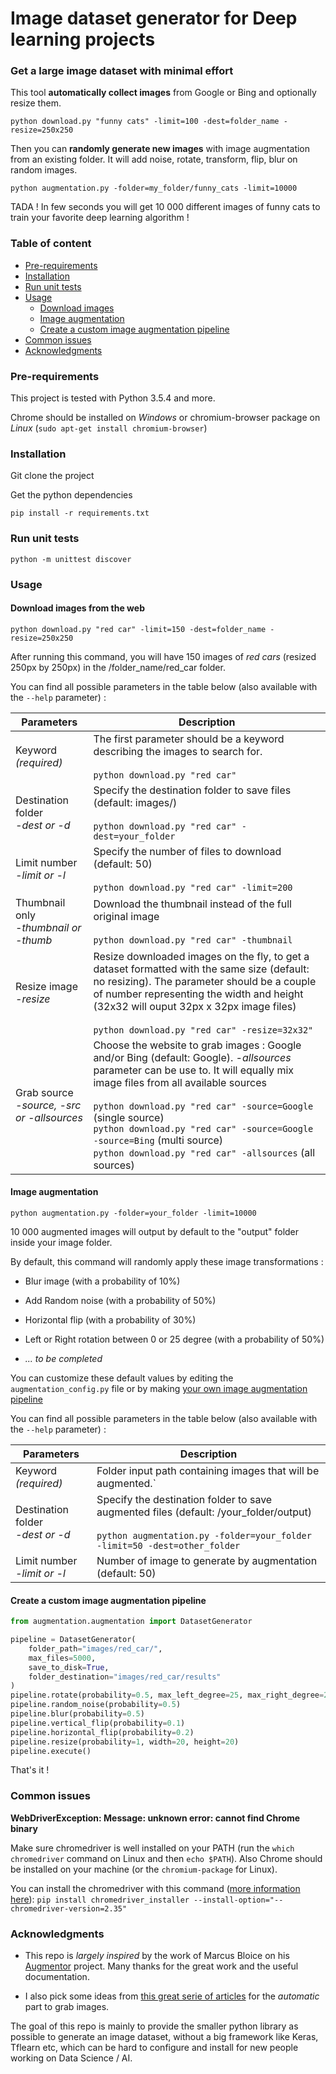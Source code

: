 # Image dataset generator for Deep learning projects

### Get a large image dataset with minimal effort

This tool **automatically collect images** from Google or Bing and optionally resize them. 

```
python download.py "funny cats" -limit=100 -dest=folder_name -resize=250x250
```

Then you can **randomly generate new images** with image augmentation from an existing folder. It will add noise, rotate, transform, flip, blur on random images.

```
python augmentation.py -folder=my_folder/funny_cats -limit=10000
```

TADA ! In few seconds you will get 10 000 different images of funny cats to train your favorite deep learning algorithm !

### Table of content

* [Pre-requirements](#pre-requirements)
* [Installation](#installation)
* [Run unit tests](#run-unit-tests)
* [Usage](#usage)
    * [Download images](#download-images-from-the-web)
    * [Image augmentation](#image-augmentation)
    * [Create a custom image augmentation pipeline](#create-a-custom-image-augmentation-pipeline)
* [Common issues](#common-issues)
* [Acknowledgments](#acknowledgments)

### Pre-requirements

This project is tested with Python 3.5.4 and more.

Chrome should be installed on *Windows* or chromium-browser package on *Linux* (`sudo apt-get install chromium-browser`)

### Installation

Git clone the project

Get the python dependencies

```
pip install -r requirements.txt
```

### Run unit tests

```
python -m unittest discover
```

### Usage

#### Download images from the web

```
python download.py "red car" -limit=150 -dest=folder_name -resize=250x250
```
    
After running this command, you will have 150 images of *red cars* (resized 250px by 250px) in the /folder_name/red_car folder. 

You can find all possible parameters in the table below (also available with the `--help` parameter) :

Parameters  | Description
---    | --- 
Keyword *(required)* | The first parameter should be a keyword describing the images to search for. <br><br> `python download.py "red car"`
Destination folder <br>*-dest or -d* | Specify the destination folder to save files (default: images/) <br><br> `python download.py "red car" -dest=your_folder`
Limit number <br>*-limit or -l* | Specify the number of files to download (default: 50) <br><br> `python download.py "red car" -limit=200`
Thumbnail only <br>*-thumbnail or -thumb* | Download the thumbnail instead of the full original image <br><br>   `python download.py "red car" -thumbnail`
Resize image <br>*-resize* | Resize downloaded images on the fly, to get a dataset formatted with the same size (default: no resizing). The parameter should be a couple of number representing the width and height (32x32 will ouput 32px x 32px image files) <br><br>  `python download.py "red car" -resize=32x32"`
Grab source <br>*-source, -src or -allsources* |  Choose the website to grab images : Google and/or Bing (default: Google). *-allsources* parameter can be use to. It will equally mix image files from all available sources <br><br> `python download.py "red car" -source=Google` (single source) <br> `python download.py "red car" -source=Google -source=Bing` (multi source)<br> `python download.py "red car" -allsources` (all sources)

#### Image augmentation

```
python augmentation.py -folder=your_folder -limit=10000
```

10 000 augmented images will output by default to the "output" folder inside your image folder.

By default, this command will randomly apply these image transformations :

- Blur image (with a probability of 10%)
- Add Random noise (with a probability of 50%)
- Horizontal flip (with a probability of 30%)
- Left or Right rotation between 0 or 25 degree (with a probability of 50%)

- *... to be completed*

You can customize these default values by editing the `augmentation_config.py` file or by making [your own image augmentation pipeline](#create-a-custom-image-augmentation-pipeline)

You can find all possible parameters in the table below (also available with the `--help` parameter) :

Parameters  | Description
---    | --- 
Keyword *(required)* | Folder input path containing images that will be augmented.`
Destination folder <br>*-dest or -d* | Specify the destination folder to save augmented files (default: /your_folder/output) <br><br> `python augmentation.py -folder=your_folder -limit=50 -dest=other_folder`
Limit number <br>*-limit or -l* | Number of image to generate by augmentation (default: 50)

#### Create a custom image augmentation pipeline

```python
from augmentation.augmentation import DatasetGenerator

pipeline = DatasetGenerator(
    folder_path="images/red_car/",
    max_files=5000,
    save_to_disk=True,
    folder_destination="images/red_car/results"
)
pipeline.rotate(probability=0.5, max_left_degree=25, max_right_degree=25)
pipeline.random_noise(probability=0.5)
pipeline.blur(probability=0.5)
pipeline.vertical_flip(probability=0.1)
pipeline.horizontal_flip(probability=0.2)
pipeline.resize(probability=1, width=20, height=20)
pipeline.execute()
```

That's it !

### Common issues

**WebDriverException: Message: unknown error: cannot find Chrome binary**

Make sure chromedriver is well installed on your PATH (run the `which chromedriver` command on Linux and then `echo $PATH`). Also Chrome should be installed on your machine (or the `chromium-package` for Linux).

You can install the chromedriver with this command ([more information here](https://pypi.python.org/pypi/chromedriver_installer)):
`pip install chromedriver_installer --install-option="--chromedriver-version=2.35"`

### Acknowledgments

- This repo is *largely inspired* by the work of Marcus Bloice on his [Augmentor](https://arxiv.org/abs/1708.04680) project. Many thanks for the great work and the useful documentation.

- I also pick some ideas from [this great serie of articles](https://www.pyimagesearch.com/2017/12/11/image-classification-with-keras-and-deep-learning/) for the *automatic* part to grab images.

The goal of this repo is mainly to provide the smaller python library as possible to generate an image dataset, without a big framework like Keras, Tflearn etc, which can be hard to configure and install for new people working on Data Science / AI.
